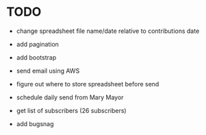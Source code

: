 # TODO 

- change spreadsheet file name/date relative to contributions date
- add pagination
- add bootstrap

- send email using AWS
- figure out where to store spreadsheet before send
- schedule daily send from Mary Mayor
- get list of subscribers (26 subscribers)
- add bugsnag


